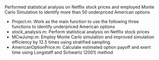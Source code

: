 Performed statistical analysis on Netflix stock prices and employed Monte Carlo Simulation to identify more than 50 underpriced American options
* Project.m: Work as the main function to use the following three functions to identify underpriced American options
* stock_analysis.m: Perform statistical analysis on Netflix stock prices
* MCwJump.m: Employ Monte Carlo simulation and improved simulation efficiency by 12.5 times using stratified sampling
* AmericanOptionPrice.m: Calculate estimated option payoff and exert time using Longstaff and Schwartz (2001) method
